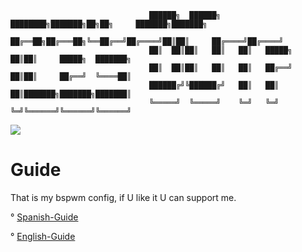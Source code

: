 


                                   ██████╗  ██████╗ ████████╗███████╗██╗██╗     ███████╗███████╗           
                                   ██╔══██╗██╔═══██╗╚══██╔══╝██╔════╝██║██║     ██╔════╝██╔════╝           
                                   ██║  ██║██║   ██║   ██║   █████╗  ██║██║     █████╗  ███████╗           
                                   ██║  ██║██║   ██║   ██║   ██╔══╝  ██║██║     ██╔══╝  ╚════██║           
                                   ██████╔╝╚██████╔╝   ██║   ██║     ██║███████╗███████╗███████║           
                                   ╚═════╝  ╚═════╝    ╚═╝   ╚═╝     ╚═╝╚══════╝╚══════╝╚══════╝ 
                                                                          

  <img src="https://i.imgur.com/mnkMygA.png">

# Guide
That is my bspwm config, if U like it U can support me.

° [Spanish-Guide](https://github.com/P4NAD3ROXIS/DotfilesForEverybody/tree/main/Guide/Spanish-Version)

° [English-Guide](https://github.com/P4NAD3ROXIS/DotfilesForEverybody/tree/main/Guide/English-Version)
